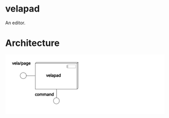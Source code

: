 velapad
=======

An editor.

Architecture
===============

![component diagram](../../docs/diagrams/velapad_component.svg)


